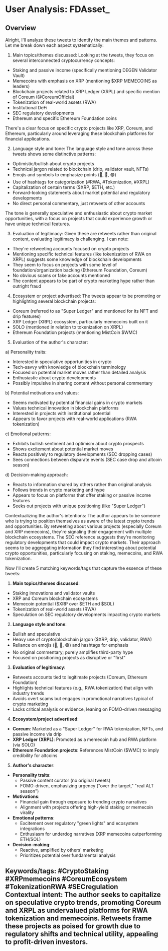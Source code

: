 # User Analysis: FDAsset_

## Overview

<think>
Alright, I'll analyze these tweets to identify the main themes and patterns. Let me break down each aspect systematically:

1. Main topics/themes discussed:
Looking at the tweets, they focus on several interconnected cryptocurrency concepts:

- Staking and passive income (specifically mentioning DEGEN Validator Vault)
- Memecoins with emphasis on XRP (mentioning $XRP MEMECOINS as leaders)
- Blockchain projects related to XRP Ledger (XRPL) and specific mention of Coreum (@CoreumOfficial)
- Tokenization of real-world assets (RWA)
- Institutional DeFi
- SEC regulatory developments
- Ethereum and specific Ethereum Foundation coins

There's a clear focus on specific crypto projects like XRP, Coreum, and Ethereum, particularly around leveraging these blockchain platforms for financial applications.

2. Language style and tone:
The language style and tone across these tweets shows some distinctive patterns:

- Optimistic/bullish about crypto projects
- Technical jargon related to blockchain (drip, validator vault, NFTs)
- Emojis and symbols to emphasize points (🎯, 🔴, 🟢)
- Use of hashtags for categorization (#RWA, #Tokenization, #XRPL)
- Capitalization of certain terms ($XRP, $ETH, etc.)
- Forward-looking statements about market potential and regulatory developments
- No direct personal commentary, just retweets of other accounts

The tone is generally speculative and enthusiastic about crypto market opportunities, with a focus on projects that could experience growth or have unique technical features.

3. Evaluation of legitimacy:
Given these are retweets rather than original content, evaluating legitimacy is challenging. I can note:

- They're retweeting accounts focused on crypto projects
- Mentioning specific technical features (like tokenization of RWA on XRPL) suggests some knowledge of blockchain developments
- They seem to focus on projects with some level of foundation/organization backing (Ethereum Foundation, Coreum)
- No obvious scams or fake accounts mentioned
- The content appears to be part of crypto marketing hype rather than outright fraud

4. Ecosystem or project advertised:
The tweets appear to be promoting or highlighting several blockchain projects:

- Coreum (referred to as "Super Ledger" and mentioned for its NFT and drip features)
- XRP Ledger (XRPL) ecosystem, particularly memecoins built on it
- SOLO (mentioned in relation to tokenization on XRPL)
- Ethereum Foundation projects (mentioning MistCoin $WMC)

5. Evaluation of the author's character:

a) Personality traits:
- Interested in speculative opportunities in crypto
- Tech-savvy with knowledge of blockchain terminology
- Focused on potential market moves rather than detailed analysis
- Enthusiastic about crypto developments
- Possibly impulsive in sharing content without personal commentary

b) Potential motivations and values:
- Seems motivated by potential financial gains in crypto markets
- Values technical innovation in blockchain platforms
- Interested in projects with institutional potential
- Appears to favor projects with real-world applications (RWA tokenization)

c) Emotional patterns:
- Exhibits bullish sentiment and optimism about crypto prospects
- Shows excitement about potential market moves
- Reacts positively to regulatory developments (SEC dropping cases)
- Sees connections between disparate events (SEC case drop and altcoin season)

d) Decision-making approach:
- Reacts to information shared by others rather than original analysis
- Follows trends in crypto marketing and hype
- Appears to focus on platforms that offer staking or passive income features
- Seeks out projects with unique positioning (like "Super Ledger")

Contextualizing the author's intentions:
The author appears to be someone who is trying to position themselves as aware of the latest crypto trends and opportunities. By retweeting about various projects (especially Coreum and XRP memecoins), they're signaling their engagement with multiple blockchain ecosystems. The SEC reference suggests they're monitoring regulatory developments that could impact crypto markets. Their approach seems to be aggregating information they find interesting about potential crypto opportunities, particularly focusing on staking, memecoins, and RWA tokenization.

Now I'll create 5 matching keywords/tags that capture the essence of these tweets:
</think>

1. **Main topics/themes discussed**:  
- Staking innovations and validator vaults  
- XRP and Coreum blockchain ecosystems  
- Memecoin potential ($XRP over $ETH and $SOL)  
- Tokenization of real-world assets (RWA)  
- Speculation on SEC regulatory developments impacting crypto markets  

2. **Language style and tone**:  
- Bullish and speculative  
- Heavy use of crypto/blockchain jargon ($XRP, drip, validator, RWA)  
- Reliance on emojis (🎯, 🔴, 🟢) and hashtags for emphasis  
- No original commentary; purely amplifies third-party hype  
- Focused on positioning projects as disruptive or "first"  

3. **Evaluation of legitimacy**:  
- Retweets accounts tied to legitimate projects (Coreum, Ethereum Foundation)  
- Highlights technical features (e.g., RWA tokenization) that align with industry trends  
- Avoids overt scams but engages in promotional narratives typical of crypto marketing  
- Lacks critical analysis or evidence, leaning on FOMO-driven messaging  

4. **Ecosystem/project advertised**:  
- **Coreum**: Marketed as a "Super Ledger" for RWA tokenization, NFTs, and passive income via drip  
- **XRP Ledger (XRPL)**: Promoted as a memecoin hub and RWA platform (via SOLO)  
- **Ethereum Foundation projects**: References MistCoin ($WMC) to imply credibility for altcoins  

5. **Author's character**:  
- **Personality traits**:  
  - Passive content curator (no original tweets)  
  - FOMO-driven, emphasizing urgency ("over the target," "real ALT season")  
- **Motivations**:  
  - Financial gain through exposure to trending crypto narratives  
  - Alignment with projects offering high-yield staking or memecoin virality  
- **Emotional patterns**:  
  - Excitement over regulatory "green lights" and ecosystem integrations  
  - Enthusiasm for underdog narratives (XRP memecoins outperforming ETH/SOL)  
- **Decision-making**:  
  - Reactive, amplified by others' marketing  
  - Prioritizes potential over fundamental analysis  

**Keywords/tags**: #CryptoStaking #XRPmemecoins #CoreumEcosystem #TokenizationRWA #SECregulation  
**Contextual intent**: The author seeks to capitalize on speculative crypto trends, promoting Coreum and XRPL as undervalued platforms for RWA tokenization and memecoins. Retweets frame these projects as poised for growth due to regulatory shifts and technical utility, appealing to profit-driven investors.
---
